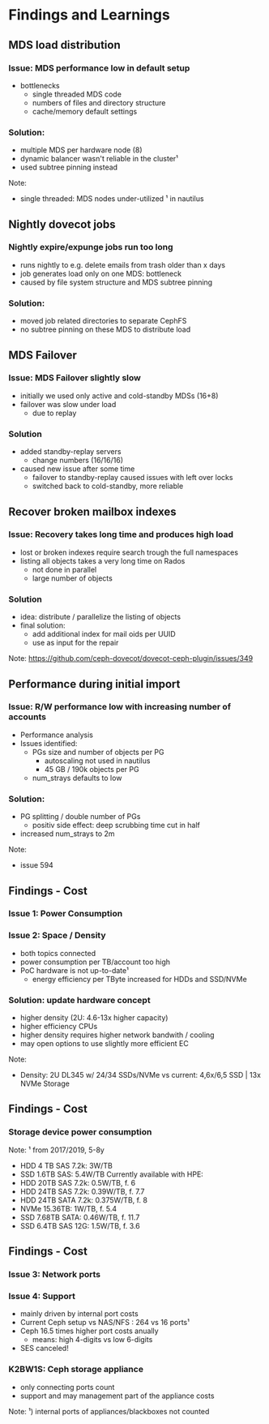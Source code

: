 <!-- .slide: data-state="section-break" id="section-break-7.1" data-timing="10s" -->
# Findings and Learnings


<!-- .slide: data-state="normal" id="findings-1" data-timing="20s" data-menu-title="Findings - MDS Load" -->
## MDS load distribution

### Issue: MDS performance low in default setup <!-- .element class="fragment" data-fragment-index="1"-->

* bottlenecks <!-- .element class="fragment" data-fragment-index="2"-->
  * single threaded MDS code <!-- .element class="fragment" data-fragment-index="3"-->
  * numbers of files and directory structure <!-- .element class="fragment" data-fragment-index="3"-->
  * cache/memory default settings <!-- .element class="fragment" data-fragment-index="3"-->

### Solution: <!-- .element class="fragment" data-fragment-index="4"-->
  * multiple MDS per hardware node (8) <!-- .element class="fragment" data-fragment-index="5"-->
  * dynamic balancer wasn't reliable in the cluster¹ <!-- .element class="fragment" data-fragment-index="5"-->
  * used subtree pinning instead <!-- .element class="fragment" data-fragment-index="5"-->

Note: 
* single threaded: MDS nodes under-utilized
¹ in nautilus


<!-- .slide: data-state="normal" id="findings-2" data-timing="20s" data-menu-title="Findings - Expunge" -->
## Nightly dovecot jobs

### Nightly expire/expunge jobs run too long <!-- .element class="fragment" data-fragment-index="1"-->

* runs nightly to e.g. delete emails from trash older than x days <!-- .element class="fragment" data-fragment-index="2"-->
* job generates load only on one MDS: bottleneck <!-- .element class="fragment" data-fragment-index="2"-->
* caused by file system structure and MDS subtree pinning <!-- .element class="fragment" data-fragment-index="2"-->

### Solution: <!-- .element class="fragment" data-fragment-index="3"-->
* moved job related directories to separate CephFS <!-- .element class="fragment" data-fragment-index="4"-->
* no subtree pinning on these MDS to distribute load <!-- .element class="fragment" data-fragment-index="4"-->


<!-- .slide: data-state="normal" id="findings-3" data-timing="20s" data-menu-title="Findings - MDS Failover" -->
## MDS Failover

### Issue: MDS Failover slightly slow <!-- .element class="fragment" data-fragment-index="1"-->

* initially we used only active and cold-standby MDSs (16+8) <!-- .element class="fragment" data-fragment-index="2"-->
* failover was slow under load <!-- .element class="fragment" data-fragment-index="3"-->
  * due to replay <!-- .element class="fragment" data-fragment-index="3"-->

### Solution <!-- .element class="fragment" data-fragment-index="4"-->
* added standby-replay servers <!-- .element class="fragment" data-fragment-index="5"-->
  * change numbers (16/16/16) <!-- .element class="fragment" data-fragment-index="5"-->
* caused new issue after some time <!-- .element class="fragment" data-fragment-index="6"-->
  * failover to standby-replay caused issues with left over locks <!-- .element class="fragment" data-fragment-index="6"-->
  * switched back to cold-standby, more reliable <!-- .element class="fragment" data-fragment-index="6"-->


<!-- .slide: data-state="normal" id="findings-4" data-timing="20s" data-menu-title="Findings - Mailbox repair" -->
## Recover broken mailbox indexes

### Issue: Recovery takes long time and produces high load <!-- .element class="fragment" data-fragment-index="1"-->

* lost or broken indexes require search trough the full namespaces <!-- .element class="fragment" data-fragment-index="2"-->
* listing all objects takes a very long time on Rados <!-- .element class="fragment" data-fragment-index="3"-->
  * not done in parallel <!-- .element class="fragment" data-fragment-index="4"-->
  * large number of objects <!-- .element class="fragment" data-fragment-index="4"-->

### Solution <!-- .element class="fragment" data-fragment-index="5"-->

* idea: distribute / parallelize the listing of objects <!-- .element class="fragment" data-fragment-index="6"-->
* final solution: <!-- .element class="fragment" data-fragment-index="7"-->
  * add additional index for mail oids per UUID <!-- .element class="fragment" data-fragment-index="7"-->
  * use as input for the repair <!-- .element class="fragment" data-fragment-index="7"-->

Note: https://github.com/ceph-dovecot/dovecot-ceph-plugin/issues/349


<!-- .slide: data-state="normal" id="findings-5" data-timing="20s" data-menu-title="Findings - Performance" -->
## Performance during initial import

### Issue: R/W performance low with increasing number of accounts <!-- .element class="fragment" data-fragment-index="1"-->

* Performance analysis <!-- .element class="fragment" data-fragment-index="2"-->
* Issues identified: <!-- .element class="fragment" data-fragment-index="3"-->
  * PGs size and number of objects per PG <!-- .element class="fragment" data-fragment-index="3"-->
    * autoscaling not used in nautilus <!-- .element class="fragment" data-fragment-index="3"-->
    * 45 GB / 190k objects per PG <!-- .element class="fragment" data-fragment-index="3"-->
  * num_strays defaults to low <!-- .element class="fragment" data-fragment-index="4"-->

### Solution: <!-- .element class="fragment" data-fragment-index="5"-->
  * PG splitting / double number of PGs <!-- .element class="fragment" data-fragment-index="6"-->
    * positiv side effect: deep scrubbing time cut in half <!-- .element class="fragment" data-fragment-index="6"-->
  * increased num_strays to 2m <!-- .element class="fragment" data-fragment-index="7"-->

Note:
* issue 594


<!-- .slide: data-state="normal" id="findings-10" data-timing="20s" data-menu-title="Findings - Cost" -->
## Findings - Cost
### Issue 1: Power Consumption <!-- .element class="fragment" data-fragment-index="1"-->
### Issue 2: Space / Density <!-- .element class="fragment" data-fragment-index="2"-->

* both topics connected <!-- .element class="fragment" data-fragment-index="3"-->
* power consumption per TB/account too high <!-- .element class="fragment" data-fragment-index="4"-->
* PoC hardware is not up-to-date¹ <!-- .element class="fragment" data-fragment-index="4"-->
  * energy efficiency per TByte increased for HDDs and SSD/NVMe <!-- .element class="fragment" data-fragment-index="4"-->

### Solution: update hardware concept <!-- .element class="fragment" data-fragment-index="5"-->
* higher density (2U: 4.6-13x higher capacity) <!-- .element class="fragment" data-fragment-index="6"-->
* higher efficiency CPUs <!-- .element class="fragment" data-fragment-index="6"-->
* higher density requires higher network bandwith / cooling <!-- .element class="fragment" data-fragment-index="6"-->
* may open options to use slightly more efficient EC <!-- .element class="fragment" data-fragment-index="6"-->

Note:
* Density: 2U DL345 w/ 24/34 SSDs/NVMe vs current: 4,6x/6,5 SSD | 13x NVMe Storage


<!-- .slide: data-state="normal" id="findings-11" data-timing="20s" data-menu-title="Findings - Cost" -->
## Findings - Cost
### Storage device power consumption
<canvas data-chart="bar">
<!--
{
 "data" : {
     "labels": ["HDD 4TB SAS", "SSD 1.6TB SAS", "" , "HDD 20TB SAS", "HDD 24TB SAS", "HDD 24TB SATA", "NVMe 15.36TB", "SSD 7.68TB SATA", "SSD 6.4TB SAS" ],
     "datasets": [
         {
             "data": [3, 5.4, "" , 0.5, 0.39, 0.375, 1, 0.46, 1.5 ],
             "backgroundColor": [
                 "rgba(206, 22, 22, 0.45)",
                 "rgba(206, 22, 22, 0.7)",
                 "rgba(168, 222, 143, 0.8)",
                 "rgba(168, 222, 143, 0.7)",
                 "rgba(168, 222, 143, 0.8)",
                 "rgba(168, 222, 143, 0.9)",
                 "rgba(168, 222, 143, 0.5)",
                 "rgba(168, 222, 143, 0.7)",
                 "rgba(168, 222, 143, 0.3)"]
         }
     ]
 },
 "options": {
     "animateScale": "true",
     "responsive": "true",
     "legend": {
           "display": 0
     },
     "layout": {
         "padding": {
             "left": 0,
             "right": 0,
             "top": 10,
             "bottom": 0
         }
     },
     "plugins": {
         "datalabels": {
             "align": "end",
             "anchor": "end"
         }
     },
     "scales": {
         "yAxes": [{
             "gridLines": {
                 "color": "rgba(0, 0, 0, 0)"
             },
             "scaleLabel": {
                 "display": 1,
                 "labelString": "W/TByte under load (source: HPE Quick Specs)"
             },
             "ticks": {
                 "display": 0
             }
         }],
         "xAxes": [{
             "gridLines": {
                 "color": "rgba(0, 0, 0, 0)"
             }
         }]
    }
 }
}
-->
</canvas>

Note: 
¹ from 2017/2019, 5-8y
 * HDD 4 TB SAS 7.2k: 3W/TB
 * SSD 1.6TB SAS: 5.4W/TB
Currently available with HPE:
 * HDD 20TB SAS 7.2k: 0.5W/TB, f. 6
 * HDD 24TB SAS 7.2k: 0.39W/TB, f. 7.7
 * HDD 24TB SATA 7.2k: 0.375W/TB, f. 8
 * NVMe 15.36TB: 1W/TB, f. 5.4
 * SSD 7.68TB SATA: 0.46W/TB, f. 11.7
 * SSD 6.4TB SAS 12G: 1.5W/TB, f. 3.6


<!-- .slide: data-state="normal" id="findings-12" data-timing="20s" data-menu-title="Findings - Cost" -->
## Findings - Cost
### Issue 3: Network ports <!-- .element class="fragment" data-fragment-index="1"-->
### Issue 4: Support <!-- .element class="fragment" data-fragment-index="2"-->

* mainly driven by internal port costs <!-- .element class="fragment" data-fragment-index="3"-->
* Current Ceph setup vs NAS/NFS : 264 vs 16 ports¹ <!-- .element class="fragment" data-fragment-index="4"-->
* Ceph 16.5 times higher port costs anually <!-- .element class="fragment" data-fragment-index="4"-->
  * means: high 4-digits vs low 6-digits <!-- .element class="fragment" data-fragment-index="4"-->
* SES canceled! <!-- .element class="fragment" data-fragment-index="5"-->

### K2BW1S: Ceph storage appliance <!-- .element class="fragment" data-fragment-index="6"-->
* only connecting ports count <!-- .element class="fragment" data-fragment-index="7"-->
* support and may management part of the appliance costs <!-- .element class="fragment" data-fragment-index="7"-->

Note:
¹) internal ports of appliances/blackboxes not counted
